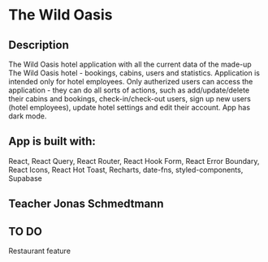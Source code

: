 # The Wild Oasis

## Description
The Wild Oasis hotel application with all the current data of the made-up The Wild Oasis hotel - bookings, cabins, users and statistics. Application is intended only for hotel employees. Only autherized users can access the application - they can do all sorts of actions, such as add/update/delete their cabins and bookings, check-in/check-out users, sign up new users (hotel employees), update hotel settings and edit their account. App has dark mode.

## App is built with:
React, React Query, React Router, React Hook Form, React Error Boundary, React Icons, React Hot Toast, Recharts, date-fns, styled-components, Supabase

## Teacher Jonas Schmedtmann

## TO DO
Restaurant feature
